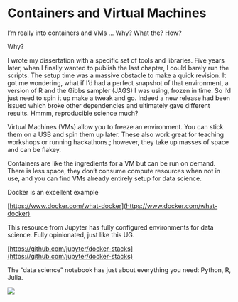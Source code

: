 



# Containers and Virtual Machines

I’m really into containers and VMs … Why? What the? How?

Why?

I wrote my dissertation with a specific set of tools and libraries. Five years later, when I finally wanted to publish the last chapter, I could barely run the scripts. The setup time was a massive obstacle to make a quick revision. It got me wondering, what if I’d had a perfect snapshot of that environment, a version of R and the Gibbs sampler \(JAGS\) I was using, frozen in time. So I’d just need to spin it up make a tweak and go. Indeed a new release had been issued which broke other dependencies and ultimately gave different results. Hmmm, reproducible science much?

Virtual Machines \(VMs\) allow you to freeze an environment. You can stick them on a USB and spin them up later. These also work great for teaching workshops or running hackathons.; however, they take up masses of space and can be flakey.

Containers are like the ingredients for a VM but can be run on demand. There is less space, they don’t consume compute resources when not in use, and you can find VMs already entirely setup for data science.

Docker is an excellent example

[https://www.docker.com/what-docker](https://www.docker.com/what-docker)  


This resource from Jupyter has fully configured environments for data science. Fully opinionated, just like this UG.

[https://github.com/jupyter/docker-stacks](https://github.com/jupyter/docker-stacks)

The “data science” notebook has just about everything you need: Python, R, Julia.

![](https://lh4.googleusercontent.com/mqwB5af1pXwbIdJgaPKWDczthaowIYe12vQ62zd82ID5-kmu5sDRrCKKfs8DNwNxtvIebDx2qf5OKnJAxV_W6e6mvA1Jcj-eoDNHVqwxtc9Ef5ty2PlKxhJ1LJRikxHOhiI4ntgX)

  


